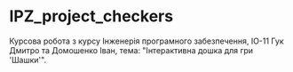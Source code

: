 # IPZ_project_checkers
Курсова робота з курсу Інженерія програмного забезпечення, ІО-11 Гук Дмитро та Домошенко Іван, тема: "Інтерактивна дошка для гри 'Шашки'".

